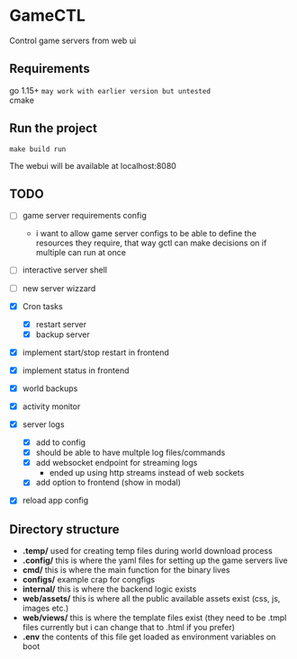# GameCTL
Control game servers from web ui

## Requirements
go 1.15+ `may work with earlier version but untested` \
cmake

## Run the project
```shell
make build run
```
The webui will be available at localhost:8080

## TODO
- [ ] game server requirements config
    - i want to allow game server configs to be able to define the resources
      they require, that way gctl can make decisions on if multiple can run at once
- [ ] interactive server shell
- [ ] new server wizzard
- [x] Cron tasks
    - [x] restart server
    - [x] backup server
- [x] implement start/stop restart in frontend
- [x] implement status in frontend
- [x] world backups
- [x] activity monitor
- [x] server logs
    - [x] add to config
    - [x] should be able to have multple log files/commands
    - [x] add websocket endpoint for streaming logs
        - ended up using http streams instead of web sockets
    - [x] add option to frontend (show in modal)
- [x] reload app config


## Directory structure
- **.temp/** used for creating temp files during world download process  
- **.config/** this is where the yaml files for setting up the game servers live  
- **cmd/** this is where the main function for the binary lives
- **configs/** example crap for congfigs  
- **internal/** this is where the backend logic exists  
- **web/assets/** this is where all the public available assets exist (css, js, images etc.)  
- **web/views/** this is where the template files exist (they need to be .tmpl files currently but i can change that to .html if you prefer)  
- **.env** the contents of this file get loaded as environment variables on boot 

